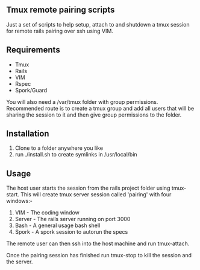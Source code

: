 ## Tmux remote pairing scripts

Just a set of scripts to help setup, attach to and shutdown a tmux
session for remote rails pairing over ssh using VIM.

## Requirements

* Tmux
* Rails
* VIM
* Rspec
* Spork/Guard

You will also need a /var/tmux folder with group permissions.
Recommended route is to create a tmux group and add all users that will
be sharing the session to it and then give group permissions to the
folder.

## Installation

1. Clone to a folder anywhere you like
2. run ./install.sh to create symlinks in /usr/local/bin

## Usage

The host user starts the session from the rails project folder using tmux-start. This will create tmux
server session called 'pairing' with four windows:-

1. VIM - The coding window
1. Server - The rails server running on port 3000
1. Bash - A general usage bash shell
1. Spork - A spork session to autorun the specs

The remote user can then ssh into the host machine and run tmux-attach.

Once the pairing session has finished run tmux-stop to kill the session
and the server.
